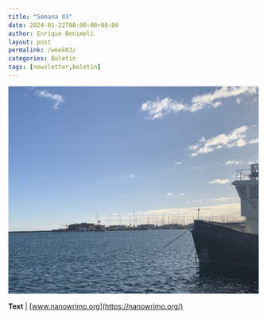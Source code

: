 ```yaml
---
title: "Semana 03"
date: 2024-01-22T08:00:00+00:00
author: Enrique Benimeli
layout: post
permalink: /week03/
categories: Boletín
tags: [newsletter,boletín]
---
```

![image](assets/images/posts/2023/01/semana_03.jpg)

**Text** \| [www.nanowrimo.org](https://nanowrimo.org/)
